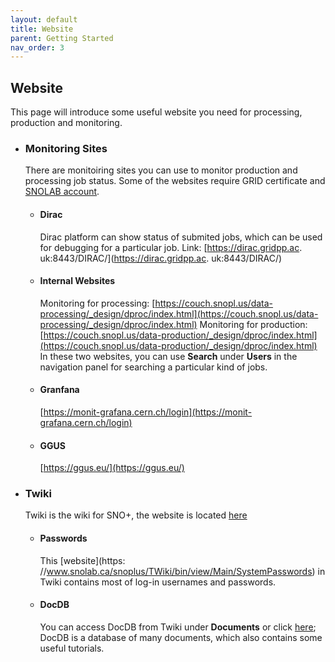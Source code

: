 ```yaml
---
layout: default
title: Website
parent: Getting Started
nav_order: 3
---
```


## Website

This page will introduce some useful website you need for processing, production and monitoring.

* ### Monitoring Sites
  There are monitoiring sites you can use to monitor production and processing job status. Some of the websites require GRID certificate and [SNOLAB account](./snolab.md).
  * #### Dirac
    Dirac platform can show status of submited jobs, which can be used for debugging for a particular job.
    Link: [https://dirac.gridpp.ac. uk:8443/DIRAC/](https://dirac.gridpp.ac. uk:8443/DIRAC/)
  * #### Internal Websites
    Monitoring for processing:
    [https://couch.snopl.us/data-processing/_design/dproc/index.html](https://couch.snopl.us/data-processing/_design/dproc/index.html)
    Monitoring for production:
    [https://couch.snopl.us/data-production/_design/dproc/index.html](https://couch.snopl.us/data-production/_design/dproc/index.html)
    In these two websites, you can use **Search** under **Users** in the navigation panel for searching a particular kind of jobs.
  * #### Granfana
    [https://monit-grafana.cern.ch/login](https://monit-grafana.cern.ch/login)
  * #### GGUS
    [https://ggus.eu/](https://ggus.eu/)

* ### Twiki
  Twiki is the wiki for SNO+, the website is located [here](https://www.snolab.ca/sno+/TWiki/bin/view)
  * #### Passwords
    This [website](https: //www.snolab.ca/snoplus/TWiki/bin/view/Main/SystemPasswords) in Twiki contains most of log-in usernames and passwords.
  * #### DocDB
    You can access DocDB from Twiki under **Documents** or click [here](https://www.snolab.ca/snoplus/private/DocDB/cgi/DocumentDatabase); DocDB is a database of many documents, which also contains some useful tutorials.
